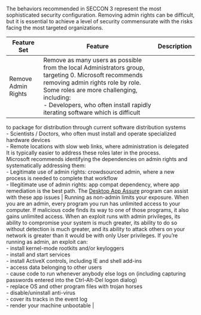 The behaviors recommended in SECCON 3 represent the most sophisticated security
configuration. Removing admin rights can be difficult, but it is essential to
achieve a level of security commensurate with the risks facing the most targeted
organizations.

| Feature Set  | Feature  | Description  |
|---------------------|-----------------------------------------------------------------------------------------------------------------------------------------------------------------------------------------|-----------------------------------------------------------------------------------------------------------------------------------------------------------------------------------------------------------------------------------------------------------------------------------------------------------------------------------------------------------------------------------------------------------------------------------------------------------------------------------------------------------------------------------------|
| Remove Admin Rights | Remove as many users as possible from the local Administrators group, targeting 0. Microsoft recommends removing admin rights role by role. Some roles are more challenging, including:<br>- Developers, who often install rapidly iterating software which is difficult
  to package for distribution through current software distribution systems<br>- Scientists / Doctors, who often must install and operate specialized
  hardware devices<br>- Remote locations with slow web links, where administration is delegated<br>It is typically easier to address these roles later in the process.<br>Microsoft recommends identifying the dependencies on admin rights and
systematically addressing them:<br>- Legitimate use of admin rights: crowdsourced admin, where a new process is
  needed to complete that workflow<br>- Illegitimate use of admin rights: app compat dependency, where app
  remediation is the best path. The [Desktop App
  Assure](https://techcommunity.microsoft.com/t5/Windows-IT-Pro-Blog/What-is-Desktop-App-Assure/ba-p/270232)
  program can assist with these app issues | Running as non-admin limits your exposure. When you are an admin, every program you run has unlimited access to your computer. If malicious code finds its way to one of those programs, it also gains unlimited access. When an exploit runs with admin privileges, its ability to compromise your system is much greater, its ability to do so without detection is much greater, and its ability to attack others on your network is greater than it would be with only User privileges. If you’re running as admin, an exploit can:<br>- install kernel-mode rootkits and/or keyloggers<br>- install and start services<br>- install ActiveX controls, including IE and shell add-ins<br>- access data belonging to other users<br>- cause code to run whenever anybody else logs on (including capturing
  passwords entered into the Ctrl-Alt-Del logon dialog)<br>- replace OS and other program files with trojan horses<br>- disable/uninstall anti-virus<br>- cover its tracks in the event log<br>- render your machine unbootable |










